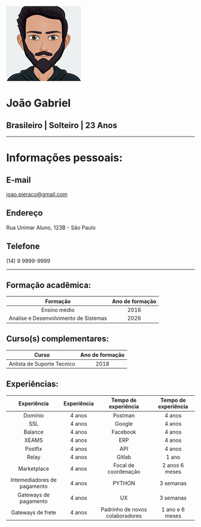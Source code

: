 <picture>
  <source media="(prefers-color-scheme: dark)" srcset="https://github.com/joao-pieraco/curriculo/blob/b4a0bf7250011d0aabb907c6364a99b0feb17224/avatar-gratuit2.png">
  <source media="(prefers-color-scheme: light)" srcset="https://github.com/joao-pieraco/curriculo/blob/b4a0bf7250011d0aabb907c6364a99b0feb17224/avatar-gratuit2.png">
  <img alt="Shows an illustrated sun in light mode and a moon with stars in dark mode." src="https://github.com/joao-pieraco/curriculo/blob/b4a0bf7250011d0aabb907c6364a99b0feb17224/avatar-gratuit2.png">
</picture> 

# João Gabriel

## Brasileiro | Solteiro | 23 Anos

---
# Informações pessoais:
## E-mail
joao.pieraco@gmail.com

## Endereço
Rua Unimar Aluno, 123B - São Paulo

## Telefone
(14) 9 9999-9999

 ---
## Formação acadêmica:
| Formação | Ano de formação |
|:--------:|:---------------:|
| Ensino médio                          | 2016  |
| Analise e Desenvolvimento de Sistemas | 2026  |

## Curso(s) complementares:
| Curso | Ano de formação |
|:-----:|:---------------:|
| Anlista de Suporte Tecnico | 2018 |

## Experiências:
| Experiência | Experiência | Tempo de experiência | Tempo de experiência |
|:-----------:|:--------------------:|:------------:|:-------------:|
| Domínio | 4 anos | Postman | 4 anos |
| SSL | 4 anos | Google | 4 anos |
| Balance | 4 anos | Facebook | 4 anos |
| XEAMS | 4 anos | ERP | 4 anos |
| Postfix | 4 anos | API | 4 anos |
| Relay | 4 anos | Gitlab | 1 ano |
| Marketplace | 4 anos | Focal de coordenação | 2 anos 6 meses |
| Intemediadores de pagamento | 4 anos | PYTHON | 3 semanas |
| Gateways de pagamento | 4 anos | UX | 3 semanas |
| Gateways de frete | 4 anos | Padrinho de novos colaboradores | 1 ano e 6 meses |








